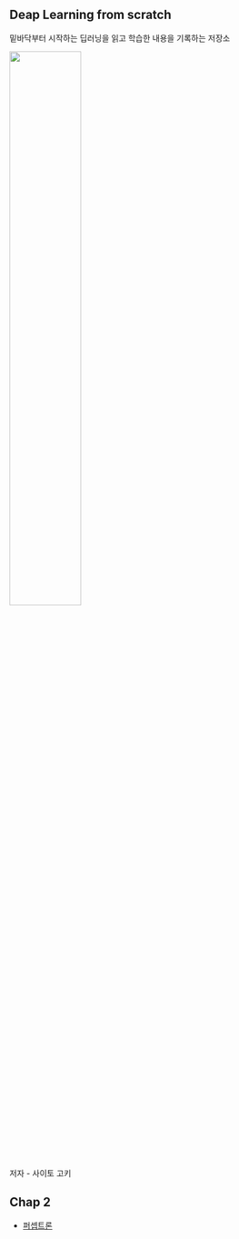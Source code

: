 ## Deap Learning from scratch

밑바닥부터 시작하는 딥러닝을 읽고 학습한 내용을 기록하는 저장소

<img src="https://www.hanbit.co.kr/data/books/B8475831198_l.jpg" width=50% />

저자 - 사이토 고키

## Chap 2

- [퍼셉트론](https://github.com/hs-krispy/Deep-Learning/blob/master/Chap2/퍼셉트론.md)

